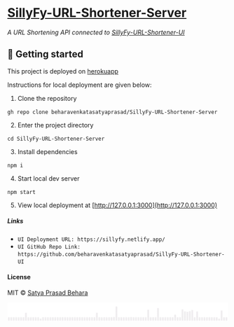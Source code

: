 <a href="https://sillyfy.netlify.app/">
    <img src="imgs/logo2.png" alt=""  align="right" height="60">
</a>

# [SillyFy-URL-Shortener-Server](https://sillyfy.herokuapp.com/)

*A URL Shortening API connected to [SillyFy-URL-Shortener-UI](https://github.com/beharavenkatasatyaprasad/SillyFy-URL-Shortener-UI)*

## 🚀 Getting started

This project is deployed on <a href="https://sillyfy.herokuapp.com/" target="_blank">herokuapp</a>

Instructions for local deployment are given below:

1. Clone the repository

```
gh repo clone beharavenkatasatyaprasad/SillyFy-URL-Shortener-Server
```

2. Enter the project directory

```
cd SillyFy-URL-Shortener-Server
```

3. Install dependencies

```
npm i
```

4. Start local dev server

```
npm start
```

5. View local deployment at [http://127.0.0.1:3000](http://127.0.0.1:3000)


##### Links
 - ``UI Deployment URL: https://sillyfy.netlify.app/``
 - ``UI GitHub Repo Link: https://github.com/beharavenkatasatyaprasad/SillyFy-URL-Shortener-UI``
 
#### License

MIT © [Satya Prasad Behara](https://github.com/beharavenkatasatyaprasad)

<img  src="https://github.com/beharavenkatasatyaprasad/beharavenkatasatyaprasad/blob/main/gifs/bars.gif" alt=""/>


